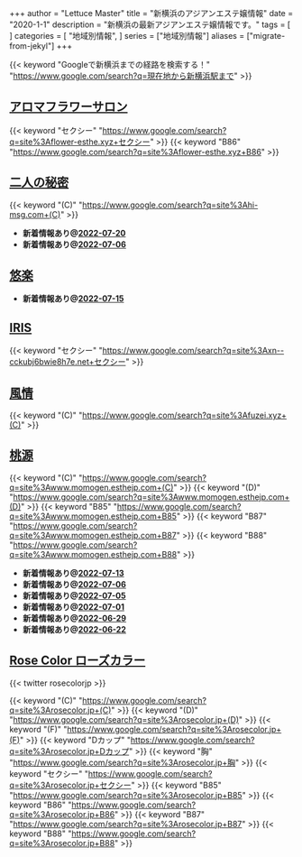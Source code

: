 +++
author = "Lettuce Master"
title = "新横浜のアジアンエステ嬢情報"
date = "2020-1-1"
description = "新横浜の最新アジアンエステ嬢情報です。"
tags = [
]
categories = [
    "地域別情報",
]
series = ["地域別情報"]
aliases = ["migrate-from-jekyl"]
+++

{{< keyword "Googleで新横浜までの経路を検索する！" "https://www.google.com/search?q=現在地から新横浜駅まで" >}}

## [アロマフラワーサロン](http://flower-esthe.xyz/)
{{< keyword "セクシー" "https://www.google.com/search?q=site%3Aflower-esthe.xyz+セクシー" >}} {{< keyword "B86" "https://www.google.com/search?q=site%3Aflower-esthe.xyz+B86" >}} 

## [二人の秘密](http://hi-msg.com/futari/)
{{< keyword "(C)" "https://www.google.com/search?q=site%3Ahi-msg.com+(C)" >}} 

- **新着情報あり@[2022-07-20](/post/2022-07-20)**
- **新着情報あり@[2022-07-06](/post/2022-07-06)**
## [悠楽](http://yuraku.tokyo/)


- **新着情報あり@[2022-07-15](/post/2022-07-15)**
## [IRIS](http://xn--cckubj6bwie8h7e.net/)
{{< keyword "セクシー" "https://www.google.com/search?q=site%3Axn--cckubj6bwie8h7e.net+セクシー" >}} 

## [風情](http://fuzei.xyz/)
{{< keyword "(C)" "https://www.google.com/search?q=site%3Afuzei.xyz+(C)" >}} 

## [桃源](http://www.momogen.esthejp.com/)
{{< keyword "(C)" "https://www.google.com/search?q=site%3Awww.momogen.esthejp.com+(C)" >}} {{< keyword "(D)" "https://www.google.com/search?q=site%3Awww.momogen.esthejp.com+(D)" >}} {{< keyword "B85" "https://www.google.com/search?q=site%3Awww.momogen.esthejp.com+B85" >}} {{< keyword "B87" "https://www.google.com/search?q=site%3Awww.momogen.esthejp.com+B87" >}} {{< keyword "B88" "https://www.google.com/search?q=site%3Awww.momogen.esthejp.com+B88" >}} 

- **新着情報あり@[2022-07-13](/post/2022-07-13)**
- **新着情報あり@[2022-07-06](/post/2022-07-06)**
- **新着情報あり@[2022-07-05](/post/2022-07-05)**
- **新着情報あり@[2022-07-01](/post/2022-07-01)**
- **新着情報あり@[2022-06-29](/post/2022-06-29)**
- **新着情報あり@[2022-06-22](/post/2022-06-22)**
## [Rose Color ローズカラー](https://rosecolor.jp/)


{{< twitter rosecolorjp >}}

{{< keyword "(C)" "https://www.google.com/search?q=site%3Arosecolor.jp+(C)" >}} {{< keyword "(D)" "https://www.google.com/search?q=site%3Arosecolor.jp+(D)" >}} {{< keyword "(F)" "https://www.google.com/search?q=site%3Arosecolor.jp+(F)" >}} {{< keyword "Dカップ" "https://www.google.com/search?q=site%3Arosecolor.jp+Dカップ" >}} {{< keyword "胸" "https://www.google.com/search?q=site%3Arosecolor.jp+胸" >}} {{< keyword "セクシー" "https://www.google.com/search?q=site%3Arosecolor.jp+セクシー" >}} {{< keyword "B85" "https://www.google.com/search?q=site%3Arosecolor.jp+B85" >}} {{< keyword "B86" "https://www.google.com/search?q=site%3Arosecolor.jp+B86" >}} {{< keyword "B87" "https://www.google.com/search?q=site%3Arosecolor.jp+B87" >}} {{< keyword "B88" "https://www.google.com/search?q=site%3Arosecolor.jp+B88" >}} 

